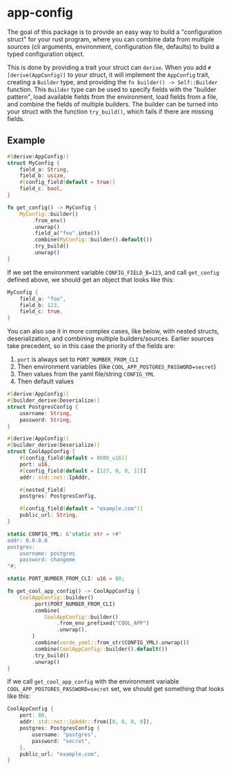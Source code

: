 # app-config

The goal of this package is to provide an easy way to build a "configuration struct" for your rust program, where you can combine data from multiple sources (cli arguments, environment, configuration file, defaults) to build a typed configuration object.

This is done by providing a trait your struct can `derive`. When you add `#[derive(AppConfig)]` to your struct, it will implement the `AppConfig` trait, creating a `Builder` type, and providing the `fn builder() -> Self::Builder` function. This `Builder` type can be used to specify fields with the "builder pattern", load available fields from the environment, load fields from a file, and combine the fields of multiple builders. The builder can be turned into your struct with the function `try_build()`, which fails if there are missing fields.

## Example

```rust
#[derive(AppConfig)]
struct MyConfig {
    field_a: String,
    field_b: usize,
    #[config_field(default = true)]
    field_c: bool,
}

fn get_config() -> MyConfig {
    MyConfig::builder()
        .from_env()
        .unwrap()
        .field_a("foo".into())
        .combine(MyConfig::builder().default())
        .try_build()
        .unwrap()
}
```

If we set the environment variable `CONFIG_FIELD_B=123`, and call `get_config` defined above, we should get an object that looks like this:

```rust
MyConfig {
    field_a: "foo",
    field_b: 123,
    field_c: true,
}
```

You can also use it in more complex cases, like below, with nested structs, deserialization, and combining multiple builders/sources. Earlier sources take precedent, so in this case the priority of the fields are:

1. `port` is always set to `PORT_NUMBER_FROM_CLI`
2. Then environment variables (like `COOL_APP_POSTGRES_PASSWORD=secret`)
3. Then values from the yaml file/string `CONFIG_YML`
4. Then default values

```rust
#[derive(AppConfig)]
#[builder_derive(Deserialize)]
struct PostgresConfig {
    username: String,
    password: String,
}

#[derive(AppConfig)]
#[builder_derive(Deserialize)]
struct CoolAppConfig {
    #[config_field(default = 8080_u16)]
    port: u16,
    #[config_field(default = [127, 0, 0, 1])]
    addr: std::net::IpAddr,

    #[nested_field]
    postgres: PostgresConfig,

    #[config_field(default = "example.com")]
    public_url: String,
}

static CONFIG_YML: &'static str = r#"
addr: 0.0.0.0
postgres:
    username: postgres
    password: changeme
"#;

static PORT_NUMBER_FROM_CLI: u16 = 80;

fn get_cool_app_config() -> CoolAppConfig {
    CoolAppConfig::builder()
        .port(PORT_NUMBER_FROM_CLI)
        .combine(
            CoolAppConfig::builder()
                .from_env_prefixed("COOL_APP")
                .unwrap(),
        )
        .combine(serde_yaml::from_str(CONFIG_YML).unwrap())
        .combine(CoolAppConfig::builder().default())
        .try_build()
        .unwrap()
}
```

If we call `get_cool_app_config` with the environment variable `COOL_APP_POSTGRES_PASSWORD=secret` set, we should get something that looks like this:


```rust
CoolAppConfig {
    port: 80,
    addr: std::net::IpAddr::from([0, 0, 0, 0]),
    postgres: PostgresConfig {
        username: "postgres",
        password: "secret",
    },
    public_url: "example.com",
}
```
